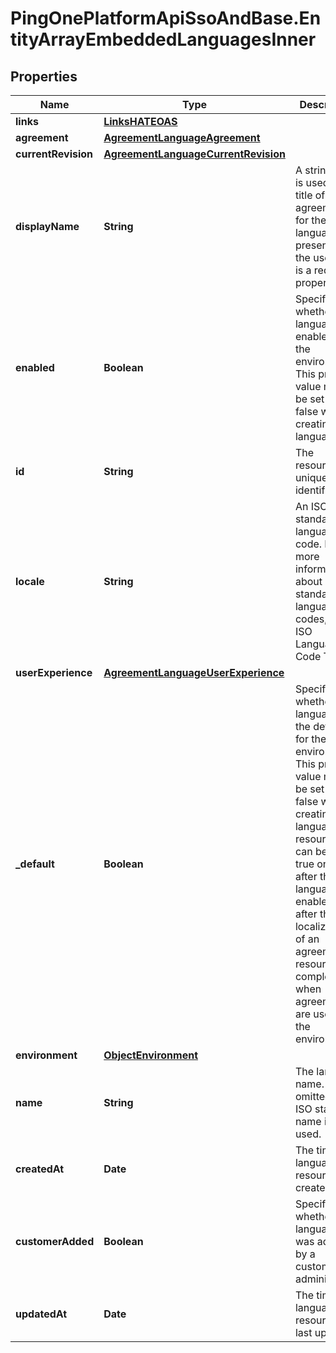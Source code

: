 # PingOnePlatformApiSsoAndBase.EntityArrayEmbeddedLanguagesInner

## Properties

Name | Type | Description | Notes
------------ | ------------- | ------------- | -------------
**links** | [**LinksHATEOAS**](LinksHATEOAS.md) |  | [optional] 
**agreement** | [**AgreementLanguageAgreement**](AgreementLanguageAgreement.md) |  | [optional] 
**currentRevision** | [**AgreementLanguageCurrentRevision**](AgreementLanguageCurrentRevision.md) |  | [optional] 
**displayName** | **String** | A string that is used as the title of the agreement for the language presented to the user. This is a required property. | 
**enabled** | **Boolean** | Specifies whether this language is enabled for the environment. This property value must be set to false when creating a language. | 
**id** | **String** | The resource’s unique identifier. | [optional] [readonly] 
**locale** | **String** | An ISO standard language code. For more information about standard language codes, see ISO Language Code Table. | 
**userExperience** | [**AgreementLanguageUserExperience**](AgreementLanguageUserExperience.md) |  | [optional] 
**_default** | **Boolean** | Specifies whether this language is the default for the environment. This property value must be set to false when creating a language resource. It can be set to true only after the language is enabled and after the localization of an agreement resource is complete when agreements are used for the environment. | 
**environment** | [**ObjectEnvironment**](ObjectEnvironment.md) |  | [optional] 
**name** | **String** | The language name. If omitted, the ISO standard name is used. | [optional] 
**createdAt** | **Date** | The time the language resource was created. | [optional] [readonly] 
**customerAdded** | **Boolean** | Specifies whether this language was added by a customer administrator. | [optional] [readonly] 
**updatedAt** | **Date** | The time the language resource was last updated. | [optional] [readonly] 


